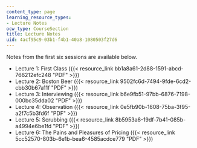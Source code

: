 ```yaml
---
content_type: page
learning_resource_types:
- Lecture Notes
ocw_type: CourseSection
title: Lecture Notes
uid: 4acf95c9-03b1-f4b1-40a8-1080503f27d6
---
```


Notes from the first six sessions are available below.

*   Lecture 1: First Class ({{< resource_link bb1a8a61-2d88-1591-abcd-766212efc248 "PDF" >}})
*   Lecture 2: Boston Beer ({{< resource_link 9502fc6d-7494-9fde-6cd2-cbb30b67a11f "PDF" >}})
*   Lecture 3: Interviewing ({{< resource_link b6e9fb51-97bb-6876-7198-000bc35dda02 "PDF" >}})
*   Lecture 4: Observation ({{< resource_link 0e5fb90b-1608-75ba-3f95-a2f7c5b3fd6f "PDF" >}})
*   Lecture 5: Scrubbing ({{< resource_link 8b5953a6-19df-7b41-085b-a4994e6be1fd "PDF" >}})
*   Lecture 6: The Pains and Pleasures of Pricing ({{< resource_link 5cc52570-803b-6e1b-bea6-4585acdce779 "PDF" >}})